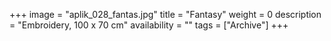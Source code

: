 +++
image = "aplik_028_fantas.jpg"
title = "Fantasy"
weight = 0
description = "Embroidery, 100 x 70 cm"
availability = ""
tags = ["Archive"]
+++
